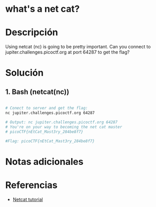 # what's a net cat?

# Descripción 
Using netcat (nc) is going to be pretty important. Can you connect to jupiter.challenges.picoctf.org at port 64287 to get the flag?

# Solución 
## 1. Bash (netcat(nc))

``` bash

# Conect to server and get the flag:
nc jupiter.challenges.picoctf.org 64287

# Output: nc jupiter.challenges.picoctf.org 64287
# You're on your way to becoming the net cat master
# picoCTF{nEtCat_Mast3ry_284be8f7}

#Flag: picoCTF{nEtCat_Mast3ry_284be8f7}

```
# Notas adicionales 

# Referencias 
- [Netcat tutorial ](https://linux.die.net/man/1/nc)
